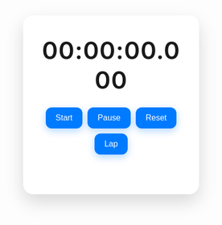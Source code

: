 

<!DOCTYPE html>
<html lang="en">
<head>
  <meta charset="UTF-8"/>
  <meta name="viewport" content="width=device-width, initial-scale=1.0"/>
  <title>Modern Stopwatch</title>
  <style>
    * {
      box-sizing: border-box;
      padding: 0;
      margin: 0;
    }

    body {
      font-family: 'Poppins', sans-serif;
      background: linear-gradient(135deg, #74ebd5, #ACB6E5);
      display: flex;
      justify-content: center;
      align-items: center;
      height: 100vh;
      color: #333;
    }

    .stopwatch {
      background: #fff;
      padding: 40px 30px;
      border-radius: 20px;
      box-shadow: 0 15px 35px rgba(0, 0, 0, 0.15);
      text-align: center;
      width: 350px;
      transition: 0.3s ease;
    }

    .time {
      font-size: 48px;
      font-weight: 600;
      margin-bottom: 25px;
      letter-spacing: 1px;
    }

    .buttons {
      display: flex;
      flex-wrap: wrap;
      justify-content: center;
      gap: 10px;
    }

    .buttons button {
      padding: 12px 20px;
      border: none;
      border-radius: 12px;
      background: #007bff;
      color: #fff;
      font-size: 16px;
      cursor: pointer;
      transition: background 0.3s ease, transform 0.2s;
      box-shadow: 0 5px 15px rgba(0, 123, 255, 0.3);
    }

    .buttons button:hover {
      background: #0056b3;
      transform: translateY(-2px);
    }

    .laps {
      margin-top: 25px;
      max-height: 150px;
      overflow-y: auto;
      text-align: left;
    }

    .laps ul {
      list-style: none;
      padding-left: 0;
    }

    .laps li {
      background: #f1f1f1;
      margin: 6px 0;
      padding: 10px 15px;
      border-radius: 10px;
      font-size: 14px;
      font-weight: 500;
      color: #444;
    }

    /* Scrollbar style */
    .laps ul::-webkit-scrollbar {
      width: 6px;
    }

    .laps ul::-webkit-scrollbar-thumb {
      background: #ccc;
      border-radius: 6px;
    }

    @media (max-width: 400px) {
      .stopwatch {
        width: 90%;
        padding: 30px 20px;
      }

      .time {
        font-size: 40px;
      }

      .buttons button {
        padding: 10px 14px;
        font-size: 14px;
      }
    }
  </style>
</head>
<body>

  <div class="stopwatch">
    <div class="time" id="display">00:00:00.000</div>
    <div class="buttons">
      <button onclick="startStopwatch()">Start</button>
      <button onclick="pauseStopwatch()">Pause</button>
      <button onclick="resetStopwatch()">Reset</button>
      <button onclick="lapTime()">Lap</button>
    </div>
    <div class="laps">
      <ul id="lapList"></ul>
    </div>
  </div>

  <script>
    let startTime, updatedTime, difference, timerInterval;
    let running = false;
    let lapCounter = 1;

    const display = document.getElementById("display");
    const lapList = document.getElementById("lapList");

    function updateDisplay(time) {
      let milliseconds = time % 1000;
      let seconds = Math.floor((time / 1000) % 60);
      let minutes = Math.floor((time / (1000 * 60)) % 60);
      let hours = Math.floor((time / (1000 * 60 * 60)));

      display.textContent =
        `${String(hours).padStart(2, '0')}:` +
        `${String(minutes).padStart(2, '0')}:` +
        `${String(seconds).padStart(2, '0')}.` +
        `${String(milliseconds).padStart(3, '0')}`;
    }

    function startStopwatch() {
      if (!running) {
        startTime = new Date().getTime() - (difference || 0);
        timerInterval = setInterval(() => {
          updatedTime = new Date().getTime();
          difference = updatedTime - startTime;
          updateDisplay(difference);
        }, 10);
        running = true;
      }
    }

    function pauseStopwatch() {
      if (running) {
        clearInterval(timerInterval);
        running = false;
      }
    }

    function resetStopwatch() {
      clearInterval(timerInterval);
      running = false;
      startTime = 0;
      difference = 0;
      updateDisplay(0);
      lapList.innerHTML = "";
      lapCounter = 1;
    }

    function lapTime() {
      if (running) {
        const lapItem = document.createElement("li");
        lapItem.textContent = `Lap ${lapCounter++}: ${display.textContent}`;
        lapList.appendChild(lapItem);
      }
    }
  </script>
</body>
</html>
